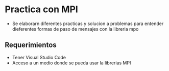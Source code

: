# Practica con MPI

- Se elaborarn diferentes practicas y solucion a problemas para entender dieferentes formas de paso de mensajes con la libreria mpo


## Requerimientos
- Tener Visual Studio Code 
- Acceso a un medio donde se pueda usar la librerias MPI

